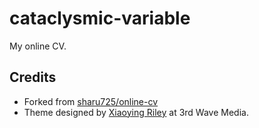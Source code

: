 # cataclysmic-variable

My online CV.

## Credits

- Forked from [sharu725/online-cv](https://github.com/sharu725/online-cv)
- Theme designed by [Xiaoying Riley](http://themes.3rdwavemedia.com/) at 3rd Wave Media.
